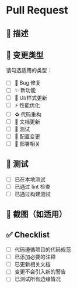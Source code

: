 # Pull Request

## 📝 描述

<!-- 请简要描述这个 PR 的目的和变更内容 -->

## 🔧 变更类型

请勾选适用的类型：

- [ ] 🐛 Bug 修复
- [ ] ✨ 新功能
- [ ] 🎨 UI/样式更新
- [ ] ⚡ 性能优化
- [ ] ♻️ 代码重构
- [ ] 📝 文档更新
- [ ] 🧪 测试
- [ ] 🔧 配置变更
- [ ] 🚀 部署相关

## 🧪 测试

<!-- 描述你如何测试这些变更 -->

- [ ] 已在本地测试
- [ ] 已通过 lint 检查
- [ ] 已通过构建测试

## 📸 截图（如适用）

<!-- 如果是 UI 变更，请添加截图 -->

## ✅ Checklist

- [ ] 代码遵循项目的代码规范
- [ ] 已添加必要的注释
- [ ] 已更新相关文档
- [ ] 变更不会引入新的警告
- [ ] 已测试所有边缘情况
